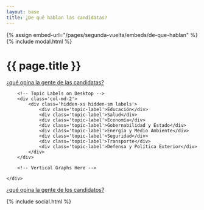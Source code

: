 ```yaml
---
layout: base
title: ¿De qué hablan las candidatas?
---
```


{% assign embed-url="/pages/segunda-vuelta/embeds/de-que-hablan" %}
{% include modal.html %}

<!-- Next Question -->
<div class='row'>
    <div class='col-sm-6'>
        <h1 class='thin orange'>{{ page.title }}
            <a class="btn-embed" data-toggle="modal" data-target="#embed-modal" title='Embeber esta visualización'>
                <i class='fa fa-share-square'></i>
            </a>
        </h1>
    </div>
    <div class='col-sm-6 tright'>
        <a class='next-question' href='{{ site.baseurl }}/pages/segunda-vuelta/percepcion-ciudadana'>
            <span class='question'>¿qué opina la gente de las candidatas?</span> <i class='fa fa-arrow-right'></i>
        </a>
    </div>
</div>


<div class='row row-topics'>
    <div class='tabla-comparativa' id='charts'>

        <!-- Topic Labels on Desktop -->
        <div class='col-md-2'>
            <div class='hidden-xs hidden-sm labels'>
                <div class='topic-label'>Educación</div>
                <div class='topic-label'>Salud</div>
                <div class='topic-label'>Economía</div>
                <div class='topic-label'>Gobernabilidad y Estado</div>
                <div class='topic-label'>Energía y Medio Ambiente</div>
                <div class='topic-label'>Seguridad</div>
                <div class='topic-label'>Transporte</div>
                <div class='topic-label'>Defensa y Política Exterior</div>
            </div>
        </div>

        <!-- Vertical Graphs Here -->

    </div>
</div>

<div class='row'>
    <div class='col-sm-12 tright'>
        <a class='next-question' href='{{ site.baseurl }}/pages/segunda-vuelta/percepcion-ciudadana'>
            <span class='question'>¿qué opina la gente de los candidatos?</span> <i class='fa fa-arrow-right'></i>
        </a>
    </div>
</div>

{% include social.html %}

<script src="{{ site.baseurl }}/js/datavis.min.js"></script>
<script>

    var data = [
        {
            name: 'franco parisi',
            url: '{{ site.baseurl }}/data/citisent_json/json_study_candidatometro_67.json',
            img: '{{ site.baseurl }}/img/fot_franco_parisi.jpg'
        },
        {
            name: 'Marcel Claude',
            url: '{{ site.baseurl }}/data/citisent_json/json_study_candidatometro_70.json',
            img: '{{ site.baseurl }}/img/fot_marcel_claude.jpg'
        },
        {
            name: 'Ricardo Israel',
            url: '{{ site.baseurl }}/data/citisent_json/json_study_candidatometro_72.json',
            img: '{{ site.baseurl }}/img/fot_ricardo_israel.jpg'
        },
        {
            name: 'Marco Enríquez-Ominami',
            url: '{{ site.baseurl }}/data/citisent_json/json_study_candidatometro_68.json',
            img: '{{ site.baseurl }}/img/fot_marco_enriquez-ominami.jpg'
        },
        {
            name: 'Roxana Miranda',
            url: '{{ site.baseurl }}/data/citisent_json/json_study_candidatometro_71.json',
            img: '{{ site.baseurl }}/img/fot_roxana_miranda.jpg'
        },
        {
            name: 'Michelle Bachelet',
            url: '{{ site.baseurl }}/data/citisent_json/json_study_candidatometro_65.json',
            img: '{{ site.baseurl }}/img/fot_michelle_bachelet.jpg'
        },
        {
            name: 'Evelyn Matthei',
            url: '{{ site.baseurl }}/data/citisent_json/json_study_candidatometro_66.json',
            img: '{{ site.baseurl }}/img/fot_evelyn_matthei.jpg'
        },
        {
            name: 'Alfredo Sfeir',
            url: '{{ site.baseurl }}/data/citisent_json/json_study_candidatometro_69.json',
            img: '{{ site.baseurl }}/img/fot_alfredo_sfeir.jpg'
        },
        {
            name: 'Tomás Jocelyn-Holt',
            url: '{{ site.baseurl }}/data/citisent_json/json_study_candidatometro_73.json',
            img: '{{ site.baseurl }}/img/fot_tomas_jocelyn-holt.jpg'
        },
        {
            name: 'Ciudadanía',
            url: '{{ site.baseurl }}/data/citisent_json/json_study_candidatometro_75.json',
            img: '{{ site.baseurl }}/img/fot_la_calle.jpg'
        }
    ];


    var mdset = Candidatometro.MultiDataset().data(data);

    var bubbleChart = new Candidatometro.BubbleChart()
        .mdataset(mdset);

    var colCandidato = d3.select('#charts').selectAll('div.col-md-1')
        .data(data)
        .enter()
        .append('div')
        .attr('class', 'col-md-1');

    var divAvatar = colCandidato.append('div')
        .attr('class', 'avatar');

    var divChart = colCandidato.append('div')
        .attr('class', 'graph');

    divAvatar.append('img')
        .attr('class', 'img-circle img-responsive')
        .attr('src', function(d) { return  d.img; });

    divAvatar.append('h6')
        .attr('class', 'bold uc')
        .text(function(d) { return d.name; });

    divChart.call(bubbleChart);

</script>